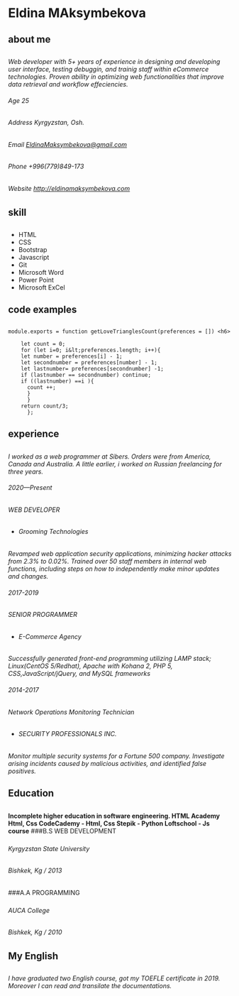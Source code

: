 # Eldina MAksymbekova
## about me <h2>
_Web developer with 5+ years of experience in designing and developing user interface, testing debuggin, and trainig staff within eCommerce technologies. Proven ability in optimizing web functionalities that improve data retrieval and workflow effeciencies._
###### Age 25 <h6> Address Kyrgyzstan, Osh.
###### Email EldinaMaksymbekova@gmail.com <h6> Phone +996(779)849-173
###### Website http://eldinamaksymbekova.com <h6>
 ## skill<h2>
 * HTML 
 * CSS
 * Bootstrap
 * Javascript
 * Git
 * Microsoft Word
 * Power Point
 * Microsoft ExCel 
  ## code examples<h2>
  
  ```
  module.exports = function getLoveTrianglesCount(preferences = []) <h6>
      
      let count = 0;
      for (let i=0; i&lt;preferences.length; i++){
      let number = preferences[i] - 1;
      let secondnumber = preferences[number] - 1;
      let lastnumber= preferences[secondnumber] -1;
      if (lastnumber == secondnumber) continue;
      if ((lastnumber) ==i ){
        count ++;
        }
        }
      return count/3;
        };
  ```
  
  

 ## experience<h2>
 _I worked as a web programmer at Sibers. Orders were from America, Canada and Australia. A little earlier, i worked on Russian freelancing for three years._
 ###### 2020—Present <h6> WEB DEVELOPER
* ###### Grooming Technologies
 _Revamped web application security applications, minimizing hacker attacks from 2.3% to 0.02%. Trained over 50 staff members in internal web functions, including steps on how to independently make minor updates and changes._
  ###### 2017-2019 <h6>     SENIOR PROGRAMMER
 * ###### E-Commerce Agency
 _Successfully generated front-end programming utilizing LAMP stack; Linux(CentOS 5/Redhat), Apache with Kohana 2,  PHP 5, CSS,JavaScript/jQuery, and MySQL frameworks_
 ###### 2014-2017 <h6> Network Operations Monitoring Technician  
  * ###### SECURITY PROFESSIONALS INC.
  _Monitor multiple security systems for a Fortune 500 company. Investigate arising incidents caused by malicious activities, and identified false positives._
  
  
 ## Education <h2>
 __Incomplete higher education in software engineering. HTML Academy Html, Css CodeCademy - Html, Css Stepik - Python Loftschool - Js course__
 ###B.S WEB DEVELOPMENT <h3>
 ###### Kyrgyzstan State University <h6> Bishkek, Kg / 2013
 
 ###A.A PROGRAMMING <h3>
 ###### AUCA College <h6> Bishkek, Kg / 2010    
    
 ## My English <h2>
 _I have graduated two English course, got my TOEFLE certificate in 2019. Moreover I can read and transilate the documentations._ 
     